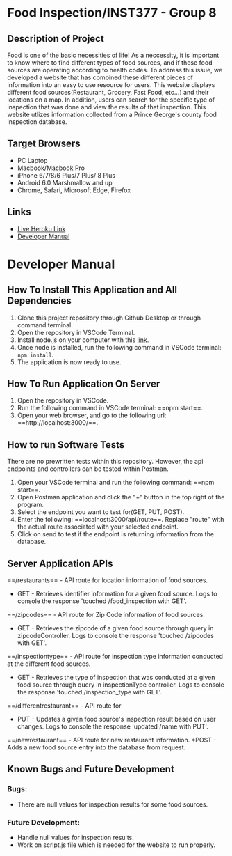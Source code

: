 # Food Inspection/INST377 - Group 8

## Description of Project
Food is one of the basic necessities of life! As a neccessity, it is important to know where to find different types of food sources, and if those food sources are operating according to health codes. To address this issue, we developed a website that has combined these different pieces of information into an easy to use resource for users. This website displays different food sources(Restaurant, Grocery, Fast Food, etc...) and their locations on a map. In addition, users can search for the specific type of inspection that was done and view the results of that inspection. This website utlizes information collected from a Prince George's county food inspection database.

## Target Browsers
* PC Laptop
* Macbook/Macbook Pro
* iPhone 6/7/8/6 Plus/7 Plus/ 8 Plus
* Android 6.0 Marshmallow and up
* Chrome, Safari, Microsoft Edge, Firefox

## Links
* [Live Heroku Link](https://thawing-falls-64541.herokuapp.com/)
* [Developer Manual](#Developer-Manual)


# Developer Manual

## How To Install This Application and All Dependencies
1. Clone this project repository through Github Desktop or through command terminal.
2. Open the repository in VSCode Terminal.
3. Install node.js on your computer with this [link](https://nodejs.org/en/download/).
4. Once node is installed, run the following command in VSCode terminal: ```npm install```.
5. The application is now ready to use.

## How To Run Application On Server
1. Open the repository in VSCode.
2. Run the following command in VSCode terminal: ==npm start==.
3. Open your web browser, and go to the following url: ==http://localhost:3000/==.

## How to run Software Tests
There are no prewritten tests within this repository. However, the api endpoints and controllers can be tested within Postman.

1. Open your VSCode terminal and run the following command: ==npm start==.
2. Open Postman application and click the "+" button in the top right of the program.
3. Select the endpoint you want to test for(GET, PUT, POST).
4. Enter the following: ==localhost:3000/api/route==. Replace "route" with the actual route associated with your selected endpoint.
5. Click on send to test if the endpoint is returning information from the database.

## Server Application APIs
==/restaurants== - API route for location information of food sources.
* GET - Retrieves identifier information for a given food source. Logs to console the response 'touched /food_inspection with GET'.

==/zipcodes== - API route for Zip Code information of food sources.
* GET - Retrieves the zipcode of a given food source through query in zipcodeController. Logs to console the response 'touched /zipcodes with GET'.

==/inspectiontype== - API route for inspection type information conducted at the different food sources.
* GET - Retrieves the type of inspection that was conducted at a given food source through query in inspectionType controller. Logs to console the response 'touched /inspection_type with GET'.

==/differentrestaurant== - API route for
* PUT - Updates a given food source's inspection result based on user changes. Logs to console the response 'updated /name with PUT'.

==/newrestaurant== - API route for new restaurant information.
*POST - Adds a new food source entry into the database from request.

## Known Bugs and Future Development

### Bugs:
* There are null values for inspection results for some food sources.

### Future Development:
* Handle null values for inspection results.
* Work on script.js file which is needed for the website to run properly.
